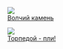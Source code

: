 ![](/books/sf_history/Петр%20Заспа/Волчий%20камень.jpg)  
[Волчий камень](/books/sf_history/Петр%20Заспа/Волчий%20камень)

![](/books/sf_history/Петр%20Заспа/Торпедой%20-%20пли!.jpg)  
[Торпедой - пли!](/books/sf_history/Петр%20Заспа/Торпедой%20-%20пли!)
